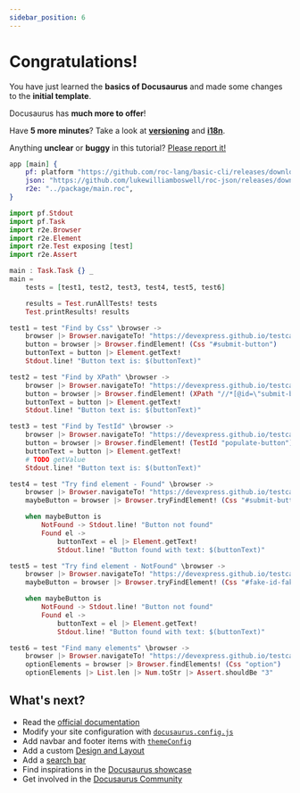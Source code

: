 ```yaml
---
sidebar_position: 6
---
```


# Congratulations!

You have just learned the **basics of Docusaurus** and made some changes to the **initial template**.

Docusaurus has **much more to offer**!

Have **5 more minutes**? Take a look at **[versioning](../tutorial-extras/manage-docs-versions.md)** and **[i18n](../tutorial-extras/translate-your-site.md)**.

Anything **unclear** or **buggy** in this tutorial? [Please report it!](https://github.com/facebook/docusaurus/discussions/4610)

```elixir title="Example.roc"
app [main] {
    pf: platform "https://github.com/roc-lang/basic-cli/releases/download/0.11.0/SY4WWMhWQ9NvQgvIthcv15AUeA7rAIJHAHgiaSHGhdY.tar.br",
    json: "https://github.com/lukewilliamboswell/roc-json/releases/download/0.10.0/KbIfTNbxShRX1A1FgXei1SpO5Jn8sgP6HP6PXbi-xyA.tar.br",
    r2e: "../package/main.roc",
}

import pf.Stdout
import pf.Task
import r2e.Browser
import r2e.Element
import r2e.Test exposing [test]
import r2e.Assert

main : Task.Task {} _
main =
    tests = [test1, test2, test3, test4, test5, test6]

    results = Test.runAllTests! tests
    Test.printResults! results

test1 = test "Find by Css" \browser ->
    browser |> Browser.navigateTo! "https://devexpress.github.io/testcafe/example/"
    button = browser |> Browser.findElement! (Css "#submit-button")
    buttonText = button |> Element.getText!
    Stdout.line! "Button text is: $(buttonText)"

test2 = test "Find by XPath" \browser ->
    browser |> Browser.navigateTo! "https://devexpress.github.io/testcafe/example/"
    button = browser |> Browser.findElement! (XPath "//*[@id=\"submit-button\"]")
    buttonText = button |> Element.getText!
    Stdout.line! "Button text is: $(buttonText)"

test3 = test "Find by TestId" \browser ->
    browser |> Browser.navigateTo! "https://devexpress.github.io/testcafe/example/"
    button = browser |> Browser.findElement! (TestId "populate-button")
    buttonText = button |> Element.getText!
    # TODO getValue
    Stdout.line! "Button text is: $(buttonText)"

test4 = test "Try find element - Found" \browser ->
    browser |> Browser.navigateTo! "https://devexpress.github.io/testcafe/example/"
    maybeButton = browser |> Browser.tryFindElement! (Css "#submit-button")

    when maybeButton is
        NotFound -> Stdout.line! "Button not found"
        Found el ->
            buttonText = el |> Element.getText!
            Stdout.line! "Button found with text: $(buttonText)"

test5 = test "Try find element - NotFound" \browser ->
    browser |> Browser.navigateTo! "https://devexpress.github.io/testcafe/example/"
    maybeButton = browser |> Browser.tryFindElement! (Css "#fake-id-fake-abcd")

    when maybeButton is
        NotFound -> Stdout.line! "Button not found"
        Found el ->
            buttonText = el |> Element.getText!
            Stdout.line! "Button found with text: $(buttonText)"

test6 = test "Find many elements" \browser ->
    browser |> Browser.navigateTo! "https://devexpress.github.io/testcafe/example/"
    optionElements = browser |> Browser.findElements! (Css "option")
    optionElements |> List.len |> Num.toStr |> Assert.shouldBe "3"
```

## What's next?

- Read the [official documentation](https://docusaurus.io/)
- Modify your site configuration with [`docusaurus.config.js`](https://docusaurus.io/docs/api/docusaurus-config)
- Add navbar and footer items with [`themeConfig`](https://docusaurus.io/docs/api/themes/configuration)
- Add a custom [Design and Layout](https://docusaurus.io/docs/styling-layout)
- Add a [search bar](https://docusaurus.io/docs/search)
- Find inspirations in the [Docusaurus showcase](https://docusaurus.io/showcase)
- Get involved in the [Docusaurus Community](https://docusaurus.io/community/support)
